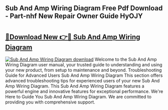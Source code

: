 ## Sub And Amp Wiring Diagram Free Pdf Download - Part-nhf New Repair Owner Guide HyOJY

# <h2><a href="http://dfprm0v.blite.top/?on=Sub+And+Amp+Wiring+Diagram">🔗Download New 👉🔴 Sub And Amp Wiring Diagram</a></h2>

[![Sub And Amp Wiring Diagram download](https://i.imgur.com/lujVjoI.png)](http://dfprm0v.blite.top/?on=Sub+And+Amp+Wiring+Diagram)
Welcome to the Sub And Amp Wiring Diagram user manual, your trusted guide to understanding and using your new product, from setup to maintenance and beyond. Troubleshooting Guide for Advanced Users Sub And Amp Wiring Diagram This section offers advanced troubleshooting tips for experienced users of your new Sub And Amp Wiring Diagram. This Sub And Amp Wiring Diagram features a powerful engine and innovative features for exceptional performance. We're Here to Guide You Sub And Amp Wiring Diagram. We are committed to providing you with comprehensive support.
